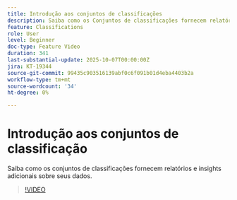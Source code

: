 ```yaml
---
title: Introdução aos conjuntos de classificações
description: Saiba como os Conjuntos de classificações fornecem relatórios e insights adicionais sobre seus dados
feature: Classifications
role: User
level: Beginner
doc-type: Feature Video
duration: 341
last-substantial-update: 2025-10-07T00:00:00Z
jira: KT-19344
source-git-commit: 99435c903516139abf0c6f091b01d4eba4403b2a
workflow-type: tm+mt
source-wordcount: '34'
ht-degree: 0%

---
```



# Introdução aos conjuntos de classificação

Saiba como os conjuntos de classificações fornecem relatórios e insights adicionais sobre seus dados.

>[!VIDEO](https://video.tv.adobe.com/v/3475579/?learn=on&enablevpops)
